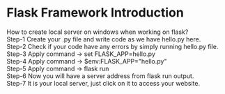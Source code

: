 # Flask Framework Introduction

How to create local server on windows when working on flask?   
Step-1 Create your .py file and write code as we have hello.py here.   
Step-2 Check if your code have any errors by simply running hello.py file.   
Step-3 Apply command -> set FLASK_APP=hello.py   
Step-4 Apply command -> $env:FLASK_APP="hello.py"   
Step-5 Apply command -> flask run   
Step-6 Now you will have a server address from flask run output.   
Step-7 It is your local server, just click on it to access your website.
